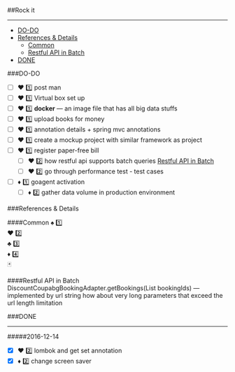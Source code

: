 ##Rock it
___

* [DO-DO](#do-do)
* [References & Details](#references--details)
    - [Common](#common)
    - [Restful API in Batch](#restful-api-in-batch)
* [DONE](#done)

###DO-DO

- [ ] :hearts: :one: post man
- [ ] :hearts: :one: Virtual box set up
- [ ] :hearts: :one: __docker__  — an image file that has all big data stuffs
- [ ] :hearts: :one: upload books for money
- [ ] :hearts: :one: annotation details + spring mvc annotations
- [ ] :hearts: :one: create a mockup project with similar framework as project
- [ ] :hearts: :one: register paper-free bill
    - [ ] :hearts: :two: how restful api supports batch queries [Restful API in Batch](#restful-api-in-batch)
    - [ ] :hearts: :two: go through performance test - test cases    

- [ ] :diamonds: :one: goagent activation
    - [ ] :diamonds: :two: gather data volume in production environment

###References & Details

####Common
:spades: :one:  
:hearts: :two:  
:clubs: :three:  
:diamonds: :four:  
:black_joker:  

####Restful API in Batch
DiscountCoupabgBookingAdapter.getBookings(List<Long> bookingIds)    —  implemented by url string
    how about very long parameters that exceed the url length limitation


###DONE
___

#####2016-12-14
- [x] :hearts: :two: lombok and get set annotation
- [x] :diamonds: :two: change screen saver
